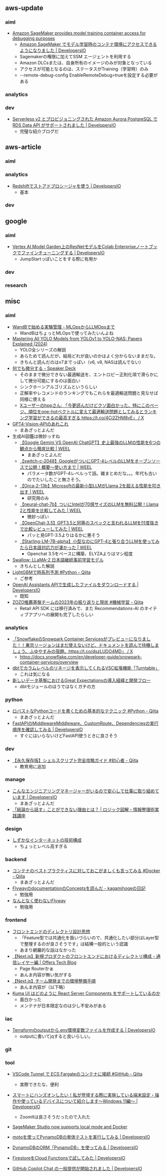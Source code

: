 ## aws-update
### aiml
- [Amazon SageMaker provides model training container access for debugging purposes](https://aws.amazon.com/jp/about-aws/whats-new/2023/12/amazon-sagemaker-model-training-container-access/)
  - [Amazon SageMaker でモデル学習時のコンテナ環境にアクセスできるようになりました | DevelopersIO](https://dev.classmethod.jp/articles/amazon-sagemaker-container-access/)
  - Sagemakerの権限に加えてSSM エージェントを利用する
  - Amazon DLCsまたは、自身所有のイメージのみが対象となっている
  - アクセスが可能となるのは、ステータスがTraining（学習時）のみ
  - --remote-debug-config EnableRemoteDebug=trueを設定する必要がある
### analytics
### dev
- [Serverless v2 とプロビジョニングされた Amazon Aurora PostgreSQL で RDS Data API がサポートされました | DevelopersIO](https://dev.classmethod.jp/articles/rds-data-api-now-supported-in-serverless-v2-and-provisioned-amazon-aurora-postgresql/)
  - 完璧な紹介ブログだ

## aws-article
### aiml
### analytics
- [Redshiftでストアドプロシージャを使う | DevelopersIO](https://dev.classmethod.jp/articles/redshift_stored_procedure/)
  - 基本
### dev

## google
### aiml
- [Vertex AI Model Garden上のResNetモデルをColab Enterpriseノートブックでファインチューニングする | DevelopersIO](https://dev.classmethod.jp/articles/vertex-ai-model-garden-resnet-fine-tuning-on-colab-enterprise-notebook/)
  - JumpStartっぽいことをする際に有用か
### dev
### research

## misc
### aiml
- [WandBで始める実験管理 - MLOpsからLLMOpsまで](https://twitter.com/nejumi_dqx/status/1731147700761182260?s=12&t=0nszgXsDXAd-L4WiCutIWg)
  - WandBはちょっとMLOpsで使ってみたいんよね
- [Mastering All YOLO Models from YOLOv1 to YOLO-NAS: Papers Explained (2024)](https://learnopencv.com/mastering-all-yolo-models/)
  - YOLO全シリーズの解説
  - あらためて読んだが、結局どれが良いのかはよく分からないままだな。
  - きちんと読んだのはv7までっぽい（v6, v8, NASは読んでない）
- [何でも微分する - Speaker Deck](https://speakerdeck.com/joisino/he-demowei-fen-suru)
  - そのままで微分できない最適輸送を、エントロピー正則化項で滑らかにして微分可能にするのは面白い
  - シンクホーンアルゴリズムというらしい
  - 正解率やレコメンドのランキングでもこれらを最適輸送問題と見なせば同様に使える
  - [Xユーザーのhppさん: 「今更読んだけどクソ面白かった、特にこのページ、順位をone-hotベクトルに変えて最適輸送問題としてみるとランキング学習ができるの最高すぎる https://t.co/4Ci2ZHM8vE」 / X](https://twitter.com/hpp_ricecake/status/1728692659949355300?s=12&t=0nszgXsDXAd-L4WiCutIWg)
- [GPT4-Vision-APIのあれこれ](https://zenn.dev/olemi/articles/4432f17a0136ca)
  - まあざっとよんだ
- 生成AI図鑑は微妙っすね
  - [【Google Gemini VS OpenAI ChatGPT】史上最強のLLMの性能を6つの観点から徹底比較 | WEEL](https://weel.co.jp/media/gemini-vs-gpt-4)
    - まあざっとよんだ
  - [【switch-c-2048】GoogleがついにGPT-4レベルのLLMをオープンソースで公開！概要〜使い方まで | WEEL](https://weel.co.jp/media/switch-c-2048)
    - パラメータ数がGPT-4レベルって話。雑まとめだな。。。年代も古いのでたいしたこと無さそう。
  - [【Orca-2-13b】Microsoftの最新小型LLMがLlama 2を超える性能を叩き出す | WEEL](https://weel.co.jp/media/orca-2-13b)
    - 研究用のみ
  - [【neural-chat-7b】ついにIntelが70億サイズのLLMを無料公開！Llama 2と性能を比較してみた | WEEL](https://weel.co.jp/media/neural-chat-7b-v3-1)
    - 微妙っぽい
  - [【OpenChat-3.5】GPT3.5と同等のスペックと言われるLLMを忖度抜きで比較レビューしてみた | WEEL](https://weel.co.jp/media/openchat-3.5)
    - パッと見GPT-3.5よりはるかに悪そう
  - [【Starling-LM-7B-alpha】小型なのにGPT-4と張り合うLLMを使ってみたら日本語対応力が凄かった | WEEL](https://weel.co.jp/media/starling-lm-7b-alpha)
    - Openchat 3.5をベースに構築、ELYZAよりはマシ程度
- [Swallow: LLaMA-2 日本語継続事前学習モデル](https://zenn.dev/tokyotech_lm/articles/d6cb3a8fdfc907)
  - きちんとした解説
- [LightGBMで時系列予測 #Python - Qiita](https://qiita.com/ground0state/items/657861de619a4e4a30de)
  - ご参考
- [OpenAI Assistants APIで生成したファイルをダウンロードする | DevelopersIO](https://dev.classmethod.jp/articles/download-file-via-openai-assistants-api/)
  - 既知
- [ZOZO推薦基盤チームの2023年の振り返りと現状 #機械学習 - Qiita](https://qiita.com/f6wbl6/items/448e4f4b420a535f8cfa)
  - Retail API SDK には移行済みで、また Recommendations-AI のネイティブアプリへの展開も完了したらしい
### analytics
- [「SnowflakeのSnowpark Container Servicesがプレビューになりました！！東京リージョンはまだ使えないけど、ドキュメントを読んで待機しましょう。ふゆやすみの宿題。https://t.co/dszLUDO4MD」 / X](https://twitter.com/ShotaAsanoSnow1/status/1737596122619842865?t=xjpE4_dkfErGkD5llaaYDw&s=19)
  - https://docs.snowflake.com/en/developer-guide/snowpark-container-services/overview
- [dbtでカラムレベルのリネージを表示してくれるVSC拡張機能「Turntable」](https://zenn.dev/datum_studio/articles/992becef3a8f35)
  - これは気になる
- [新しいデータ基盤におけるGreat Expectationsの導入経緯と開発フロー](https://zenn.dev/istyle/articles/214cac2199c3ca)
  - dbtモジュールのほうではなくガチの方
### python
- [ロバストなPythonコードを書くための基本的なテクニック #Python - Qiita](https://qiita.com/Brutus/items/f1c5e06b1a95b46345b1)
  - まあざっとよんだ
- [FastAPIのMiddlewareMiddleware、CustomRoute、Dependenciesの実行順序を確認してみる | DevelopersIO](https://dev.classmethod.jp/articles/fastapi-middleware_customroute_dependencies/)
  - すぐにはいらないけどFastAPI使うときに良さそう
### dev
- [【永久保存版】シェルスクリプト完全攻略ガイド #初心者 - Qiita](https://qiita.com/osw_nuco/items/a5d7173c1e443030875f)
  - 教育用に追加
### manage
- [こんなエンジニアリングマネージャーがいるので安心して仕事に取り組めています | DevelopersIO](https://dev.classmethod.jp/articles/i-feel-comfortable-working-with-an-engineering-manager-like-this/)
  - まあざっとよんだ
- [「結論から話す」ことができない理由とは？ | ロジック図解・情報整理術実践講座](https://ideacraft.jp/archives/4473)
### design
- [しずかなインターネットの技術構成](https://zenn.dev/catnose99/articles/f8a90a1616dfb3)
  - ちょっとレベル高すぎる
### backend
- [コンテナのベストプラクティスに対しておこがましくも言ってみる #Docker - Qiita](https://qiita.com/umanetes/items/e0257dafb920726c4f94)
  - まあざっとよんだ
- [FlywayのdocumentationのConceptsを読んだ - kagamihogeの日記](https://kagamihoge.hatenablog.com/entry/2018/02/12/183327)
  - 勉強用
- [なんとなく使わないFlyway](https://zenn.dev/mako_makok/articles/use-flyway-migration)
  - 勉強用
### frontend
- [フロントエンドのディレクトリ設計思想](https://zenn.dev/mybest_dev/articles/c0570e67978673)
  - 「Feature型では共通化を扱いづらいので、共通化したい部分はLayer型で整理するのが良さそうです」は結構一般的という認識
  - あまり網羅的な話はなかった
- [【Next.js】新規プロダクトのフロントエンドにおけるディレクトリ構成 - 通信レイヤー編 | Offers Tech Blog](https://zenn.dev/overflow_offers/articles/83030dc3b6d04a)
  - Page Routerかぁ
  - あんま内容が無い気がする
- [【Next.js】チーム開発までの環境整備手順](https://zenn.dev/dirtyman/articles/3dbefb5a09a778?redirected=1)
  - あんま内容が（以下略）
- [Kuma UI はどのように React Server Components をサポートしているのか](https://zenn.dev/readyfor_blog/articles/939991bd64c2c3)
  - 面白かった
  - メンテナが日本限定なのは少し不安みがある
### iac
- [Terraformのoutputから.env環境変数ファイルを作成する | DevelopersIO](https://dev.classmethod.jp/articles/terraform-output-dotenv/)
  - outputに書いてjqすると良いらしい。
### git
### tool
- [VSCode Tunnel で ECS Fargateのコンテナに接続 #GitHub - Qiita](https://qiita.com/k_bobchin/items/d741e5f6ba095d6c62dc)
  - 実際できたな、便利
- [スマートにハンズオンしたい！私が登壇する際に実施している端末設定・操作や使っているデバイスについて紹介します～Windows 11編～ | DevelopersIO](https://dev.classmethod.jp/articles/introducing-the-device-settings-and-operations-that-are-implemented-and-devices-used-when-speaking-windows-11/#toc-2)
  - ZoomItは良さそうだったので入れた

- [SageMaker Studio now supports local mode and Docker](https://aws.amazon.com/jp/about-aws/whats-new/2023/12/sagemaker-studio-local-mode-docker/)
- [motoを使ってPynamoDBの単体テストを実行してみる | DevelopersIO](https://dev.classmethod.jp/articles/moto-pynamodb/)
- [DynamoDBのORM「PynamoDB」を使ってみる | DevelopersIO](https://dev.classmethod.jp/articles/intro-to-pynamodb/)
- [FirestoreをCloud Functionsで試してみた | DevelopersIO](https://dev.classmethod.jp/articles/try-firestore-on-cloud-functions/)
- [GitHub Copilot Chat の一般提供が開始されました | DevelopersIO](https://dev.classmethod.jp/articles/github-copilot-chat-generally-available/)